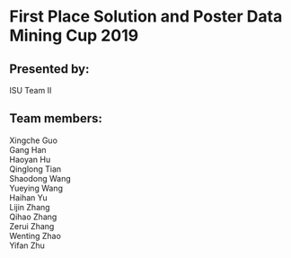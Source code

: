 # First Place Solution and Poster Data Mining Cup 2019

## Presented by: 
ISU Team II

## Team members: 
Xingche Guo  
Gang Han  
Haoyan Hu  
Qinglong Tian  
Shaodong Wang  
Yueying Wang  
Haihan Yu  
Lijin Zhang  
Qihao Zhang  
Zerui Zhang  
Wenting Zhao  
Yifan Zhu  
